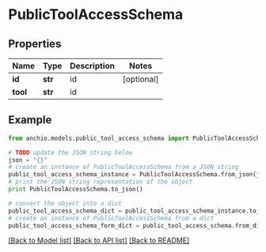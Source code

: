 # PublicToolAccessSchema


## Properties

Name | Type | Description | Notes
------------ | ------------- | ------------- | -------------
**id** | **str** | id | [optional] 
**tool** | **str** | id | 

## Example

```python
from anchio.models.public_tool_access_schema import PublicToolAccessSchema

# TODO update the JSON string below
json = "{}"
# create an instance of PublicToolAccessSchema from a JSON string
public_tool_access_schema_instance = PublicToolAccessSchema.from_json(json)
# print the JSON string representation of the object
print PublicToolAccessSchema.to_json()

# convert the object into a dict
public_tool_access_schema_dict = public_tool_access_schema_instance.to_dict()
# create an instance of PublicToolAccessSchema from a dict
public_tool_access_schema_form_dict = public_tool_access_schema.from_dict(public_tool_access_schema_dict)
```
[[Back to Model list]](../README.md#documentation-for-models) [[Back to API list]](../README.md#documentation-for-api-endpoints) [[Back to README]](../README.md)


